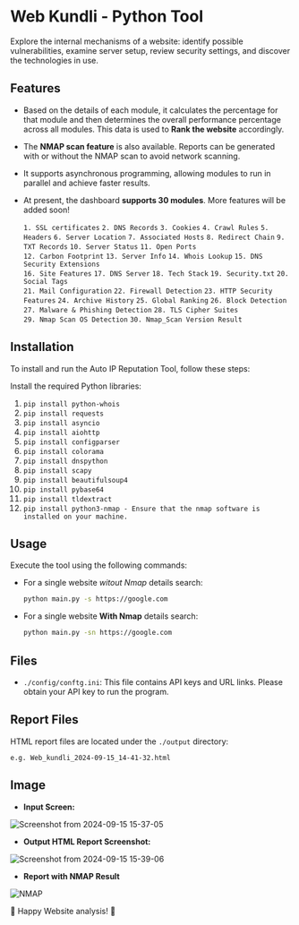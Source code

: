 # Web Kundli - Python Tool

Explore the internal mechanisms of a website: identify possible vulnerabilities, examine server setup, review security settings, and discover the technologies in use.

## Features
- Based on the details of each module, it calculates the percentage for that module and then determines the overall performance percentage across all modules. This data is used to **Rank the website** accordingly.
- The **NMAP scan feature** is also available. Reports can be generated with or without the NMAP scan to avoid network scanning.
- It supports asynchronous programming, allowing modules to run in parallel and achieve faster results.
- At present, the dashboard **supports 30 modules**. More features will be added soon!
  
  `1. SSL certificates`
  `2. DNS Records`
  `3. Cookies`
  `4. Crawl Rules`
  `5. Headers`
  `6. Server Location`
  `7. Associated Hosts`
  `8. Redirect Chain`
  `9. TXT Records`
  `10. Server Status`
  `11. Open Ports`  
  `12. Carbon Footprint`
  `13. Server Info`
  `14. Whois Lookup`
  `15. DNS Security Extensions`  
  `16. Site Features`
  `17. DNS Server`
  `18. Tech Stack`
  `19. Security.txt`
  `20. Social Tags`  
  `21. Mail Configuration`
  `22. Firewall Detection`
  `23. HTTP Security Features`
  `24. Archive History`
  `25. Global Ranking`
  `26. Block Detection`
  `27. Malware & Phishing Detection`
  `28. TLS Cipher Suites`  
  `29. Nmap Scan OS Detection`
  `30. Nmap_Scan Version Result`      

## Installation
To install and run the Auto IP Reputation Tool, follow these steps:

Install the required Python libraries:
1. `pip install python-whois`
2. `pip install requests`
3. `pip install asyncio`
4. `pip install aiohttp`
5. `pip install configparser`
6. `pip install colorama`
7. `pip install dnspython`
8. `pip install scapy`
9. `pip install beautifulsoup4`
10. `pip install pybase64`
11. `pip install tldextract`
12. `pip install python3-nmap - Ensure that the nmap software is installed on your machine.`

## Usage

Execute the tool using the following commands:

- For a single website *witout Nmap* details search:
    ```bash
    python main.py -s https://google.com
    ```
- For a single website **With Nmap** details search:
    ```bash
    python main.py -sn https://google.com
    ```

## Files

- `./config/conftg.ini`: This file contains API keys and URL links. Please obtain your API key to run the program.

## Report Files

HTML report files are located under the `./output` directory:

`e.g. Web_kundli_2024-09-15_14-41-32.html`

## Image
- **Input Screen:**
  
![Screenshot from 2024-09-15 15-37-05](https://github.com/user-attachments/assets/5937972c-7985-436d-b07f-6125a0b42781)

- **Output HTML Report Screenshot:**
  
![Screenshot from 2024-09-15 15-39-06](https://github.com/user-attachments/assets/ce41b92d-2e31-4841-b91b-f9144a273f95)

- **Report with NMAP Result**

![NMAP](https://github.com/user-attachments/assets/79341c66-50a0-40fa-959d-52f74c29fad0)


🚀 Happy Website analysis! 🚀
